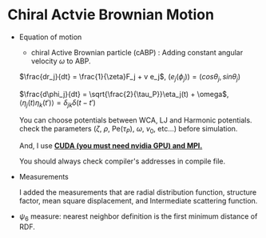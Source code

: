 # Chiral Actvie Brownian Motion

- Equation of motion
  - chiral Active Brownian particle (cABP) : Adding constant angular velocity $\omega$ to ABP.
  
  $\frac{dr_j}{dt} = \frac{1}{\zeta}F_j + v e_j$, $(e_j(\phi_j)) = (cos\theta_j, sin\theta_j)$
  
  
  $\frac{d\phi_j}{dt} = \sqrt{\frac{2}{\tau_P}}\eta_j(t) + \omega$, $\left< \eta_j(t)\eta_k(t') \right> = \delta_{jk}\delta (t-t')$
  
  You can choose potentials between WCA, LJ and Harmonic potentials.
  check the parameters ($\zeta$, $\rho$, Pe($\tau_P$), $\omega$, $v_0$, etc...) before simulation.
  
  And, I use __<ins>CUDA (you must need nvidia GPU) and MPI.</ins>__
  
  You should always check compiler's addresses in compile file. 

- Measurements
  
  I added the measurements that are radial distribution function, structure factor, mean square displacement, and Intermediate scattering function.
  
- $\psi_6$ measure: nearest neighbor definition is the first minimum distance of RDF.
